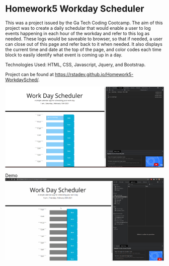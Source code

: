# Homework5 Workday Scheduler

This was a project issued by the Ga Tech Coding Cootcamp. The aim of this project was to create a daily schedular that would enable a user to log events happening in each hour of the workday and refer to this log as needed. These logs would be saveable to browser, so that if needed, a user can close out of this page and refer back to it when needed. It also displays the current time and date at the top of the page, and color codes each time block to easily identify what event is coming up in a day.

Technologies Used: HTML, CSS, Javascript, Jquery, and Bootstrap.


Project can be found at https://rstadev.github.io/Homework5-WorkdaySched/.


![demoImg](https://raw.githubusercontent.com/rstadev/Homework5-WorkdaySched/main/Readmepic5.png)


Demo
![demoGif](https://raw.githubusercontent.com/rstadev/Homework5-WorkdaySched/main/WorkDaySchedDemo.gif)
